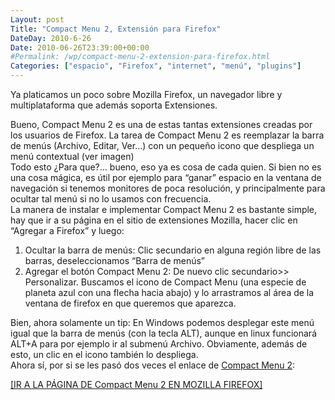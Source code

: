 ```yaml
---
Layout: post
Title: "Compact Menu 2, Extensión para Firefox"
DateDay: 2010-6-26
Date: 2010-06-26T23:39:00+00:00
#Permalink: /wp/compact-menu-2-extension-para-firefox.html
Categories: ["espacio", "Firefox", "internet", "menú", "plugins"]
---
```


<p><img class="alignright" style="border: 0pt none; margin: 3px;" src="http://blog.mautematico.com/wp-content/uploads/2010/06/Compact-Menu-2.png" border="0" alt="" align="RIGHT" />Ya platicamos un poco sobre Mozilla Firefox, un navegador libre y multiplataforma que además soporta Extensiones.</p>
<p>Bueno, <a title="Pagina de Compact=" target="_blank">Compact Menu 2</a> es una de estas tantas extensiones creadas por los usuarios de Firefox. La tarea de Compact Menu 2 es reemplazar la barra de menús (Archivo, Editar, Ver&#8230;) con un pequeño icono que despliega un menú contextual (ver imagen)<br />
Todo esto ¿Para que?&#8230; bueno, eso ya es cosa de cada quien. Si bien no es una cosa mágica, es útil por ejemplo para “ganar”  espacio en la ventana de navegación si tenemos monitores de poca resolución, y principalmente para ocultar tal menú si no lo usamos con frecuencia.<br />
La manera de instalar e implementar Compact Menu 2 es bastante simple, hay que ir a su página en el sitio de extensiones Mozilla, hacer clic en “Agregar a Firefox” y luego:</p>
<ol>
<li>Ocultar la barra de menús: Clic 	secundario en alguna región libre de las barras, deseleccionamos 	“Barra de menús”</li>
<li>Agregar el botón Compact Menu 2: 	De nuevo clic secundario&gt;&gt; Personalizar. Buscamos el icono de 	Compact Menu (una especie de planeta azul con una flecha hacia 	abajo) y lo arrastramos al área de la ventana de firefox en que 	queremos que aparezca.</li>
</ol>
<p>Bien, ahora solamente un tip:  En  Windows podemos desplegar este menú igual que la barra de menús (con la tecla ALT), aunque en linux funcionará ALT+A para por ejemplo ir al submenú Archivo. Obviamente, además de esto, un clic en el icono también lo despliega.<br />
Ahora sí, por si se les pasó dos veces el enlace de <a href="https://addons.mozilla.org/en-US/firefox/addon/4550/">Compact Menu 2</a>:</p>
<p><a title="Compact Menu 2" href="https://addons.mozilla.org/en-US/firefox/addon/4550/" target="_blank">[IR A LA PÁGINA DE Compact Menu 2 EN MOZILLA FIREFOX]</a></p>
